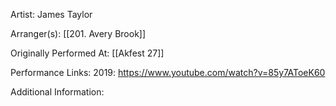 Artist: James Taylor

  

Arranger(s): [[201. Avery Brook]]

  

Originally Performed At: [[Akfest 27]]

  

Performance Links:
2019: https://www.youtube.com/watch?v=85y7AToeK60

  

Additional Information: